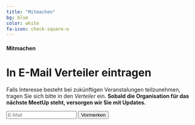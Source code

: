 ```yaml
---
title: "Mitmachen"
bg: blue
color: white
fa-icon: check-square-o
---
```


#### Mitmachen

# In E-Mail Verteiler eintragen

Falls Interesse besteht bei zukünftigen Veranstalungen teilzunehmen, tragen Sie sich bitte in den *Verteiler* ein. **Sobald die Organisation für das nächste MeetUp steht, versorgen wir Sie mit Updates.**

<label class="email-label" for="input-email" style="display:none">E-Mail</label>
<input id="input-email" type="email" name="email" placeholder="E-Mail" autocomplete="email">
<button type="button" id="ddjs-distributor" class="btn btn-default" >Vormerken</button>

<p class="error-message" style="display:none">Die Eingabe ist leider fehlerhaft.</p>
<p class="ok-message" style="display:none">Vielen Dank fürs anmelden.</p>